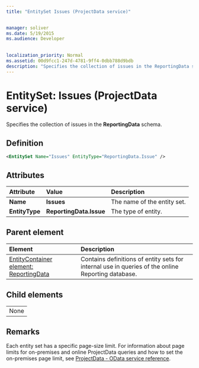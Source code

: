 ```yaml
---
title: "EntitySet Issues (ProjectData service)"

 
manager: soliver
ms.date: 5/19/2015
ms.audience: Developer
 
 
localization_priority: Normal
ms.assetid: 00d9fcc1-247d-4781-9ff4-0dbb788d9bdb
description: "Specifies the collection of issues in the ReportingData schema."
---
```


# EntitySet: Issues (ProjectData service)

Specifies the collection of issues in the **ReportingData** schema. 
  
## Definition

```XML
<EntitySet Name="Issues" EntityType="ReportingData.Issue" />

```

## Attributes

|**Attribute**|**Value**|**Description**|
|:-----|:-----|:-----|
|**Name** <br/> |**Issues** <br/> |The name of the entity set.  <br/> |
|**EntityType** <br/> |**ReportingData.Issue** <br/> |The type of entity.  <br/> |
   
## Parent element

|**Element**|**Description**|
|:-----|:-----|
|[EntityContainer element: ReportingData](entitycontainer-reportingdata-projectdata-service.md) <br/> |Contains definitions of entity sets for internal use in queries of the online Reporting database.  <br/> |
   
## Child elements

||
|:-----|
|None |
   
## Remarks

Each entity set has a specific page-size limit. For information about page limits for on-premises and online ProjectData queries and how to set the on-premises page limit, see [ProjectData - OData service reference](projectdataproject-odata-service-reference.md).
  

